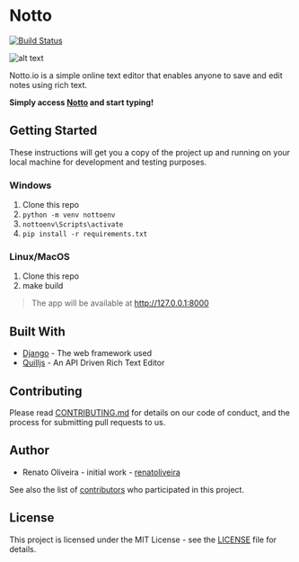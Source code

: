 # Notto

[![Build Status](https://travis-ci.org/renatoliveira/notto.svg?branch=master)](https://travis-ci.org/renatoliveira/notto)

![alt text](https://notto.io/static/img/logo.png)

Notto.io is a simple online text editor that enables anyone to save and edit notes using rich text.

<b>Simply access [Notto](https://notto.io/) and start typing!</b>

## Getting Started
These instructions will get you a copy of the project up and running on your local machine for development and testing purposes.

### Windows

1. Clone this repo
1. `python -m venv nottoenv`
1. `nottoenv\Scripts\activate`
1. `pip install -r requirements.txt`

### Linux/MacOS

1. Clone this repo
1. make build

> The app will be available at http://127.0.0.1:8000

## Built With
* [Django](https://docs.djangoproject.com/en/2.0/) - The web framework used
* [Quilljs](https://quilljs.com/docs/api/) - An API Driven Rich Text Editor

## Contributing
Please read [CONTRIBUTING.md](https://gist.github.com/tiagosoares94/4b6134673c9dfb2eafc3a5bdf39311b1) for details on our code of conduct, and the process for submitting pull requests to us.

## Author
* Renato Oliveira - initial work - [renatoliveira](https://github.com/renatoliveira)

See also the list of [contributors](https://github.com/renatoliveira/notto/graphs/contributors) who participated in this project.

## License
This project is licensed under the MIT License - see the [LICENSE](https://github.com/renatoliveira/notto/blob/master/LICENSE) file for details.

